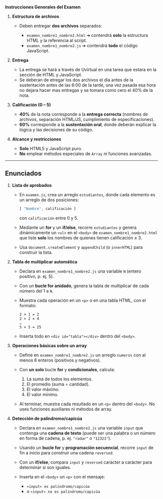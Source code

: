 
**Instrucciones Generales del Examen**

1. **Estructura de archivos**

   * Deben entregar **dos archivos** separados:

     * `examen_nombre1_nombre2.html` ➔ contendrá **solo** la estructura HTML y la referencia al script.
     * `examen_nombre1_nombre2.js`   ➔ contendrá **todo** el código JavaScript.

2. **Entrega**


   * La entrega se hará a través de Uvirtual en una tarea que estara en la sección de HTML y JavaScript.
   * Se deberan de etregar los dos archivos el día antes de la sustentación antes de las 6:00 de la tarde, una vez pasada esa hora no dejara hacer mas entregas y se tomara como cero el 40% de la nota.
   

3. **Calificación (0 – 5)**

   * **40%** de la nota corresponde a la **entrega correcta** (nombres de archivos, separación HTML/JS, cumplimiento de especificaciones).
   * **60%** corresponde a la **sustentación oral**, donde deberán explicar la lógica y las decisiones de su código.

4. **Alcance y restricciones**

   * **Solo** HTML5 y JavaScript puro.
   * **No** emplear métodos especiales de `Array` ni funciones avanzadas.

---

## Enunciados

1. **Lista de aprobados**

   * En `examen.js`, crea un arreglo `estudiantes`, donde cada elemento es un arreglo de dos posiciones:

     ```js
     [ "Nombre", calificación ]
     ```

     con `calificación` entre 0 y 5.
   * Mediante un **for** y un **if/else**, recorre `estudiantes` y genera dinámicamente un `<ul>` en el `<body>` de `examen_nombre1_nombre2.html` que liste **solo** los nombres de quienes tienen calificación ≥ 3.
   * Usa `document.createElement` y `appendChild` (o `innerHTML`) para construir la lista.

2. **Tabla de multiplicar automática**

   * Declara en `examen_nombre1_nombre2.js` una variable `N` (entero positivo, p. ej. 5).
   * Con un **bucle for anidado**, genera la tabla de multiplicar de cada número del 1 a `N`.
   * Muestra cada operación en un `<p>` o en una tabla HTML, con el formato:

     ```
     2 × 1 = 2
     2 × 2 = 4
     …
     5 × 5 = 25
     ```
   * Inserta todo en `<div id="tabla"></div>` dentro del `<body>`.

3. **Operaciones básicas sobre un array**

   * Define en `examen_nombre1_nombre2.js` un arreglo `numeros` con al menos 8 enteros (positivos y negativos).
   * Con **un solo** bucle **for** y **condicionales**, calcula:

     1. La suma de todos los elementos.
     2. El promedio (suma ÷ cantidad).
     3. El valor máximo.
     4. El valor mínimo.
   * Al terminar, muestra cada resultado en un `<p>` dentro del `<body>`. No uses funciones auxiliares ni métodos de array.

4. **Detección de palíndromo/capicúa**

   * Declara en `examen_nombre1_nombre2.js` una variable `input` que contenga una **cadena de texto** (puede ser una palabra o un número en forma de cadena, p. ej. `"radar"` o `"12321"`).
   * Usando un **bucle for** y **programación secuencial**, recorre `input` de fin a inicio para construir una cadena `reversed`.
   * Con un **if/else**, compara `input` y `reversed` carácter a carácter para determinar si son iguales.
   * Inserta en el `<body>` un `<p>` con el mensaje:

     * `«input» es palíndromo/capicúa`
     * o `«input» no es palíndromo/capicúa`
